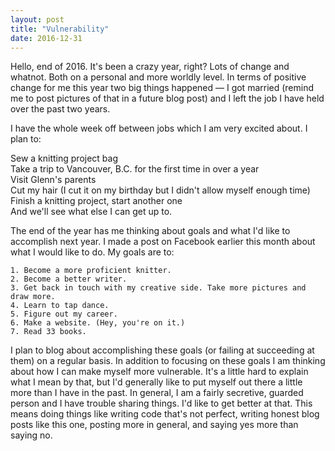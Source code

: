 ```yaml
---
layout: post
title: "Vulnerability"
date: 2016-12-31
---
```

Hello, end of 2016. It's been a crazy year, right? Lots of change and whatnot. Both on a personal and more worldly level. In terms of positive change for me this year two big things happened — I got married (remind me to post pictures of that in a future blog post) and I left the job I have held over the past two years.

I have the whole week off between jobs which I am very excited about. I plan to:

Sew a knitting project bag  
Take a trip to Vancouver, B.C. for the first time in over a year  
Visit Glenn's parents  
Cut my hair (I cut it on my birthday but I didn't allow myself enough time)  
Finish a knitting project, start another one  
And we'll see what else I can get up to.

The end of the year has me thinking about goals and what I'd like to accomplish next year. I made a post on Facebook earlier this month about what I would like to do. My goals are to:

    1. Become a more proficient knitter.
    2. Become a better writer.
    3. Get back in touch with my creative side. Take more pictures and draw more.
    4. Learn to tap dance.
    5. Figure out my career.
    6. Make a website. (Hey, you're on it.)
    7. Read 33 books.

I plan to blog about accomplishing these goals (or failing at succeeding at them) on a regular basis. In addition to focusing on these goals I am thinking about how I can make myself more vulnerable. It's a little hard to explain what I mean by that, but I'd generally like to put myself out there a little more than I have in the past. In general, I am a fairly secretive, guarded person and I have trouble sharing things. I'd like to get better at that. This means doing things like writing code that's not perfect, writing honest blog posts like this one, posting more in general, and saying yes more than saying no.
